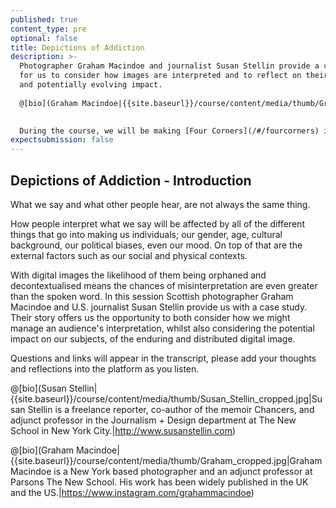 ```yaml
---
published: true
content_type: pre
optional: false
title: Depictions of Addiction
description: >-
  Photographer Graham Macindoe and journalist Susan Stellin provide a case-study
  for us to consider how images are interpreted and to reflect on their enduring
  and potentially evolving impact. 
  
  @[bio](Graham Macindoe|{{site.baseurl}}/course/content/media/thumb/Graham_cropped.jpg|Graham Macindoe is a New York based photographer and an adjunct professor at Parsons The New School. His work has been widely published in the UK and the US.|https://www.instagram.com/grahammacindoe)
  

  During the course, we will be making [Four Corners](/#/fourcorners) images as a way of sharing and discussing the emergent issues.
expectsubmission: false
---
```

## Depictions of Addiction - Introduction

What we say and what other people hear, are not always the same thing. 

How people interpret what we say will be affected by all of the different things that go into making us individuals; our gender, age, cultural background, our political biases, even our mood. On top of that are the external factors such as our social and physical contexts. 

With digital images the likelihood of them being orphaned and decontextualised means the chances of misinterpretation are even greater than the spoken word. In this session Scottish photographer Graham Macindoe and U.S. journalist Susan Stellin provide us with a case study. Their story offers us the opportunity to both consider how we might manage an audience's interpretation, whilst also considering the potential impact on our subjects, of the enduring and distributed digital image.

Questions and links will appear in the transcript, please add your thoughts and reflections into the platform as you listen.

@[bio](Susan Stellin|{{site.baseurl}}/course/content/media/thumb/Susan_Stellin_cropped.jpg|Susan Stellin is a freelance reporter, co-author of the memoir Chancers, and adjunct professor in the Journalism + Design department at The New School in New York City.|http://www.susanstellin.com)

@[bio](Graham Macindoe|{{site.baseurl}}/course/content/media/thumb/Graham_cropped.jpg|Graham Macindoe is a New York based photographer and an adjunct professor at Parsons The New School. His work has been widely published in the UK and the US.|https://www.instagram.com/grahammacindoe)
